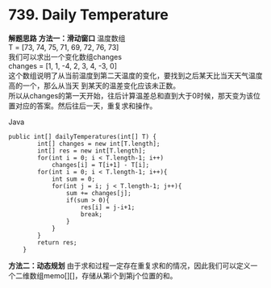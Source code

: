# 739. Daily Temperature

**解题思路**
**方法一：滑动窗口**
温度数组<br>
T = [73, 74, 75, 71, 69, 72, 76, 73]<br>
我们可以求出一个变化数组changes<br>
changes = [1, 1, -4, 2, 3, 4, -3, 0]<br>
这个数组说明了从当前温度到第二天温度的变化，要找到之后某天比当天天气温度高的一个，那么从当天
到某天的温差变化应该未正数。<br>
所以从changes的第一天开始，往后计算温差总和直到大于0时候，那天变为该位置对应的答案。然后往后一天，重复求和操作。

Java
```
public int[] dailyTemperatures(int[] T) {
        int[] changes = new int[T.length];
        int[] res = new int[T.length];
        for(int i = 0; i < T.length-1; i++)
            changes[i] = T[i+1] - T[i];
        for(int i = 0; i < T.length-1; i++){
            int sum = 0;
            for(int j = i; j < T.length-1; j++){
                sum += changes[j];
                if(sum > 0){
                    res[i] = j-i+1;
                    break;
                }
            }
        }
        return res;
    }
```

**方法二：动态规划**
由于求和过程一定存在重复求和的情况，因此我们可以定义一个二维数组memo[][]，存储从第i个到第j个位置的和。
